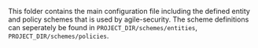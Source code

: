 This folder contains the main configuration file including the defined entity and policy schemes that is used by agile-security. The scheme definitions can seperately be found in `PROJECT_DIR/schemes/entities`, `PROJECT_DIR/schemes/policies`.
